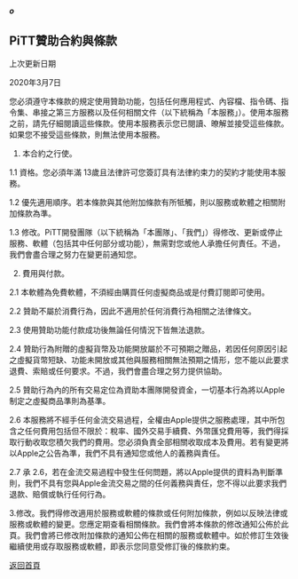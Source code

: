 ##### o
## PiTT贊助合約與條款

上次更新日期

2020年3月7日

您必須遵守本條款的規定使用贊助功能，包括任何應用程式、內容檔、指令碼、指令集、串接之第三方服務以及任何相關文件（以下統稱為「本服務」）。使用本服務之前，請先仔細閱讀這些條款。使用本服務表示您已閱讀、暸解並接受這些條款。如果您不接受這些條款，則無法使用本服務。


1. 本合約之行使。

1.1 資格。您必須年滿 13歲且法律許可您簽訂具有法律約束力的契約才能使用本服務。

1.2 優先適用順序。若本條款與其他附加條款有所牴觸，則以服務或軟體之相關附加條款為準。

1.3 修改。PiTT開發團隊（以下統稱為「本團隊」、「我們」）得修改、更新或停止服務、軟體（包括其中任何部分或功能），無需對您或他人承擔任何責任。不過，我們會盡合理之努力在變更前通知您。


2. 費用與付款。

2.1 本軟體為免費軟體，不須經由購買任何虛擬商品或是付費訂閱即可使用。

2.2 贊助不屬於消費行為，因此不適用於任何消費行為相關之法律條文。

2.3 使用贊助功能付款成功後無論任何情況下皆無法退款。

2.4 贊助行為附贈的虛擬貨幣及功能開放屬於不可預期之贈品，若因任何原因引起之虛擬貨幣短缺、功能未開放或其他與服務相關無法預期之情形，您不能以此要求退費、索賠或任何要求。不過，我們會盡合理之努力提供協助。

2.5 贊助行為內的所有交易定位為資助本團隊開發資金，一切基本行為將以Apple制定之虛擬商品準則為基準。

2.6 本服務將不經手任何金流交易過程，全權由Apple提供之服務處理，其中所包含之任何費用包括但不限於：稅率、國外交易手續費、外幣匯兌費用等，我們得採取行動收取您積欠我們的費用。您必須負責全部相關收取成本及費用。若有變更將以Apple之公告為準，我們不具有通知您或他人的義務與責任。

2.7 承 2.6，若在金流交易過程中發生任何問題，將以Apple提供的資料為判斷準則，我們不具有您與Apple金流交易之間的任何義務與責任，您不得以此要求我們退款、賠償或執行任何行為。


3.修改。我們得修改適用於服務或軟體的條款或任何附加條款，例如以反映法律或服務或軟體的變更。您應定期查看相關條款。我們會將本條款的修改通知公佈於此頁。我們會將已修改附加條款的通知公佈在相關的服務或軟體中。如於修訂生效後繼續使用或存取服務或軟體，即表示您同意受修訂後的條款約束。  
  
[返回首頁](https://kimieno.github.io/ios.pitt) 